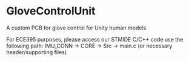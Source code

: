 # GloveControlUnit
A custom PCB for glove control for Unity human models 

For ECE395 purposes, please access our STMIDE C/C++ code use the following path: IMU_CONN -> CORE -> Src -> main.c (or necessary header/supporting files)
